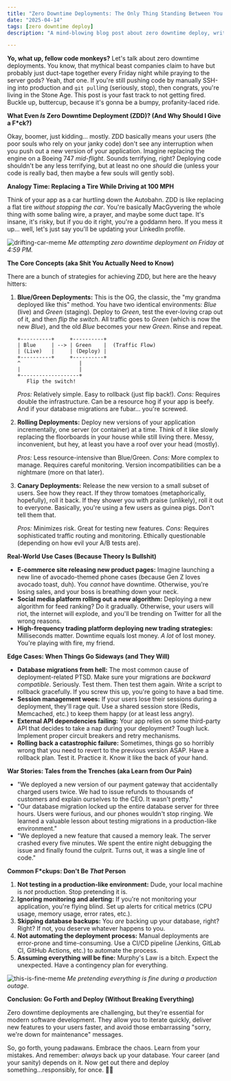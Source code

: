 ```yaml
---
title: "Zero Downtime Deployments: The Only Thing Standing Between You and Unemployment (💀🙏)"
date: "2025-04-14"
tags: [zero downtime deploy]
description: "A mind-blowing blog post about zero downtime deploy, written for chaotic Gen Z engineers. Prepare for existential dread mixed with deploy enlightenment."

---
```


**Yo, what up, fellow code monkeys?** Let's talk about zero downtime deployments. You know, that mythical beast companies claim to have but probably just duct-tape together every Friday night while praying to the server gods? Yeah, *that* one. If you're still pushing code by manually SSH-ing into production and `git pull`ing (seriously, stop), then congrats, you're living in the Stone Age. This post is your fast track to not getting fired. Buckle up, buttercup, because it's gonna be a bumpy, profanity-laced ride.

**What Even *Is* Zero Downtime Deployment (ZDD)? (And Why Should I Give a F*ck?)**

Okay, boomer, just kidding... mostly. ZDD basically means your users (the poor souls who rely on your janky code) don't see any interruption when you push out a new version of your application. Imagine replacing the engine on a Boeing 747 *mid-flight*. Sounds terrifying, right? Deploying code shouldn't be any less terrifying, but at least no one *should* die (unless your code is really bad, then maybe a few souls will gently sob).

**Analogy Time: Replacing a Tire While Driving at 100 MPH**

Think of your app as a car hurtling down the Autobahn. ZDD is like replacing a flat tire *without stopping the car*. You're basically MacGyvering the whole thing with some baling wire, a prayer, and maybe some duct tape. It's insane, it's risky, but if you do it right, you're a goddamn hero. If you mess it up... well, let's just say you'll be updating your LinkedIn profile.

![drifting-car-meme](https://i.kym-cdn.com/photos/images/newsfeed/001/219/675/d2e.jpg)
*Me attempting zero downtime deployment on Friday at 4:59 PM.*

**The Core Concepts (aka Shit You Actually Need to Know)**

There are a bunch of strategies for achieving ZDD, but here are the heavy hitters:

1.  **Blue/Green Deployments:** This is the OG, the classic, the "my grandma deployed like this" method. You have two identical environments: *Blue* (live) and *Green* (staging). Deploy to *Green*, test the ever-loving crap out of it, and then *flip the switch*. All traffic goes to *Green* (which is now the new *Blue*), and the old *Blue* becomes your new *Green*. Rinse and repeat.

    ```ascii
    +----------+     +----------+
    | Blue     | --> | Green    |  (Traffic Flow)
    | (Live)   |     | (Deploy) |
    +----------+     +----------+
    ^                   |
    |                   |
    +-------------------+
       Flip the switch!
    ```

    *Pros:* Relatively simple. Easy to rollback (just flip back!).
    *Cons:* Requires double the infrastructure. Can be a resource hog if your app is beefy. And if your database migrations are fubar... you're screwed.

2.  **Rolling Deployments:** Deploy new versions of your application incrementally, one server (or container) at a time. Think of it like slowly replacing the floorboards in your house while still living there. Messy, inconvenient, but hey, at least you have a roof over your head (mostly).

    *Pros:* Less resource-intensive than Blue/Green.
    *Cons:* More complex to manage. Requires careful monitoring. Version incompatibilities can be a nightmare (more on that later).

3.  **Canary Deployments:** Release the new version to a small subset of users. See how they react. If they throw tomatoes (metaphorically, hopefully), roll it back. If they shower you with praise (unlikely), roll it out to everyone. Basically, you're using a few users as guinea pigs. Don't tell them that.

    *Pros:* Minimizes risk. Great for testing new features.
    *Cons:* Requires sophisticated traffic routing and monitoring. Ethically questionable (depending on how evil your A/B tests are).

**Real-World Use Cases (Because Theory Is Bullshit)**

*   **E-commerce site releasing new product pages:** Imagine launching a new line of avocado-themed phone cases (because Gen Z loves avocado toast, duh). You *cannot* have downtime. Otherwise, you're losing sales, and your boss is breathing down your neck.
*   **Social media platform rolling out a new algorithm:** Deploying a new algorithm for feed ranking? Do it gradually. Otherwise, your users will riot, the internet will explode, and you'll be trending on Twitter for all the wrong reasons.
*   **High-frequency trading platform deploying new trading strategies:** Milliseconds matter. Downtime equals lost money. *A lot* of lost money. You're playing with fire, my friend.

**Edge Cases: When Things Go Sideways (and They Will)**

*   **Database migrations from hell:** The most common cause of deployment-related PTSD. Make sure your migrations are *backward compatible*. Seriously. Test them. Then test them again. Write a script to rollback gracefully. If you screw this up, you're going to have a bad time.
*   **Session management woes:** If your users lose their sessions during a deployment, they'll rage quit. Use a shared session store (Redis, Memcached, etc.) to keep them happy (or at least less angry).
*   **External API dependencies failing:** Your app relies on some third-party API that decides to take a nap during your deployment? Tough luck. Implement proper circuit breakers and retry mechanisms.
*   **Rolling back a catastrophic failure:** Sometimes, things go so horribly wrong that you need to revert to the previous version ASAP. Have a rollback plan. Test it. Practice it. Know it like the back of your hand.

**War Stories: Tales from the Trenches (aka Learn from Our Pain)**

*   "We deployed a new version of our payment gateway that accidentally charged users twice. We had to issue refunds to thousands of customers and explain ourselves to the CEO. It wasn't pretty."
*   "Our database migration locked up the entire database server for three hours. Users were furious, and our phones wouldn't stop ringing. We learned a valuable lesson about testing migrations in a production-like environment."
*   "We deployed a new feature that caused a memory leak. The server crashed every five minutes. We spent the entire night debugging the issue and finally found the culprit. Turns out, it was a single line of code."

**Common F*ckups: Don't Be *That* Person**

1.  **Not testing in a production-like environment:** Dude, your local machine is *not* production. Stop pretending it is.
2.  **Ignoring monitoring and alerting:** If you're not monitoring your application, you're flying blind. Set up alerts for critical metrics (CPU usage, memory usage, error rates, etc.).
3.  **Skipping database backups:** You *are* backing up your database, right? Right? If not, you deserve whatever happens to you.
4.  **Not automating the deployment process:** Manual deployments are error-prone and time-consuming. Use a CI/CD pipeline (Jenkins, GitLab CI, GitHub Actions, etc.) to automate the process.
5.  **Assuming everything will be fine:** Murphy's Law is a bitch. Expect the unexpected. Have a contingency plan for everything.

![this-is-fine-meme](https://i.kym-cdn.com/photos/images/original/001/450/844/658.jpg)
*Me pretending everything is fine during a production outage.*

**Conclusion: Go Forth and Deploy (Without Breaking Everything)**

Zero downtime deployments are challenging, but they're essential for modern software development. They allow you to iterate quickly, deliver new features to your users faster, and avoid those embarrassing "sorry, we're down for maintenance" messages.

So, go forth, young padawans. Embrace the chaos. Learn from your mistakes. And remember: *always* back up your database. Your career (and your sanity) depends on it. Now get out there and deploy something...responsibly, for once. 🙏💀
